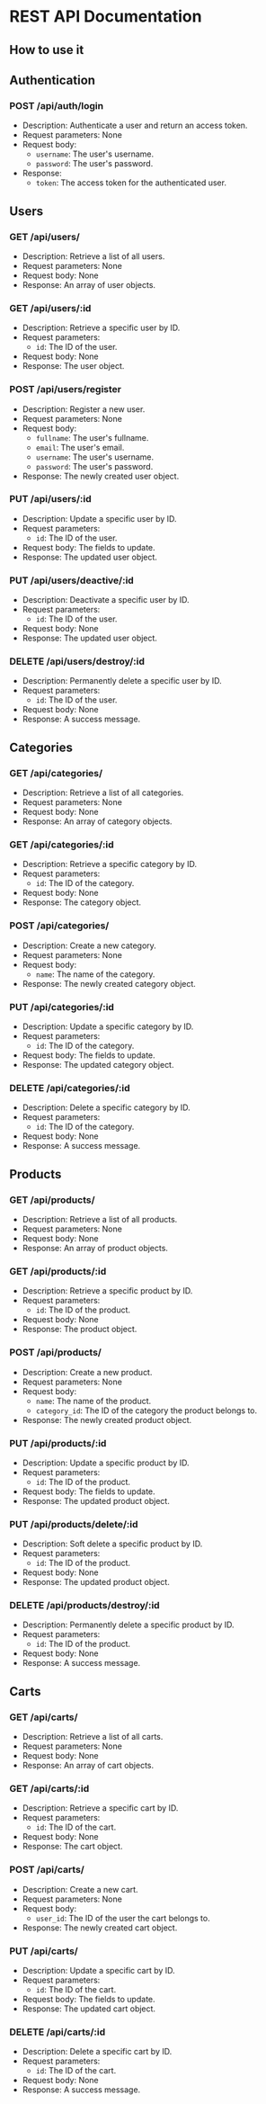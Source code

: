 # REST API Documentation

## How to use it

## Authentication

### POST /api/auth/login

- Description: Authenticate a user and return an access token.
- Request parameters: None
- Request body:
  - `username`: The user's username.
  - `password`: The user's password.
- Response:
  - `token`: The access token for the authenticated user.

## Users

### GET /api/users/

- Description: Retrieve a list of all users.
- Request parameters: None
- Request body: None
- Response: An array of user objects.

### GET /api/users/:id

- Description: Retrieve a specific user by ID.
- Request parameters:
  - `id`: The ID of the user.
- Request body: None
- Response: The user object.

### POST /api/users/register

- Description: Register a new user.
- Request parameters: None
- Request body:
  - `fullname`: The user's fullname.
  - `email`: The user's email.
  - `username`: The user's username.
  - `password`: The user's password.
- Response: The newly created user object.

### PUT /api/users/:id

- Description: Update a specific user by ID.
- Request parameters:
  - `id`: The ID of the user.
- Request body: The fields to update.
- Response: The updated user object.

### PUT /api/users/deactive/:id

- Description: Deactivate a specific user by ID.
- Request parameters:
  - `id`: The ID of the user.
- Request body: None
- Response: The updated user object.

### DELETE /api/users/destroy/:id

- Description: Permanently delete a specific user by ID.
- Request parameters:
  - `id`: The ID of the user.
- Request body: None
- Response: A success message.

## Categories

### GET /api/categories/

- Description: Retrieve a list of all categories.
- Request parameters: None
- Request body: None
- Response: An array of category objects.

### GET /api/categories/:id

- Description: Retrieve a specific category by ID.
- Request parameters:
  - `id`: The ID of the category.
- Request body: None
- Response: The category object.

### POST /api/categories/

- Description: Create a new category.
- Request parameters: None
- Request body:
  - `name`: The name of the category.
- Response: The newly created category object.

### PUT /api/categories/:id

- Description: Update a specific category by ID.
- Request parameters:
  - `id`: The ID of the category.
- Request body: The fields to update.
- Response: The updated category object.

### DELETE /api/categories/:id

- Description: Delete a specific category by ID.
- Request parameters:
  - `id`: The ID of the category.
- Request body: None
- Response: A success message.

## Products

### GET /api/products/

- Description: Retrieve a list of all products.
- Request parameters: None
- Request body: None
- Response: An array of product objects.

### GET /api/products/:id

- Description: Retrieve a specific product by ID.
- Request parameters:
  - `id`: The ID of the product.
- Request body: None
- Response: The product object.

### POST /api/products/

- Description: Create a new product.
- Request parameters: None
- Request body:
  - `name`: The name of the product.
  - `category_id`: The ID of the category the product belongs to.
- Response: The newly created product object.

### PUT /api/products/:id

- Description: Update a specific product by ID.
- Request parameters:
  - `id`: The ID of the product.
- Request body: The fields to update.
- Response: The updated product object.

### PUT /api/products/delete/:id

- Description: Soft delete a specific product by ID.
- Request parameters:
  - `id`: The ID of the product.
- Request body: None
- Response: The updated product object.

### DELETE /api/products/destroy/:id

- Description: Permanently delete a specific product by ID.
- Request parameters:
  - `id`: The ID of the product.
- Request body: None
- Response: A success message.

## Carts

### GET /api/carts/

- Description: Retrieve a list of all carts.
- Request parameters: None
- Request body: None
- Response: An array of cart objects.

### GET /api/carts/:id

- Description: Retrieve a specific cart by ID.
- Request parameters:
  - `id`: The ID of the cart.
- Request body: None
- Response: The cart object.

### POST /api/carts/

- Description: Create a new cart.
- Request parameters: None
- Request body:
  - `user_id`: The ID of the user the cart belongs to.
- Response: The newly created cart object.

### PUT /api/carts/

- Description: Update a specific cart by ID.
- Request parameters:
  - `id`: The ID of the cart.
- Request body: The fields to update.
- Response: The updated cart object.

### DELETE /api/carts/:id

- Description: Delete a specific cart by ID.
- Request parameters:
  - `id`: The ID of the cart.
- Request body: None
- Response: A success message.
